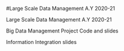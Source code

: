 #Large Scale Data Management A.Y 2020-21

Large Scale Data Management A.Y 2020-21

Big Data Management Project Code and slides 

Information Integration slides
